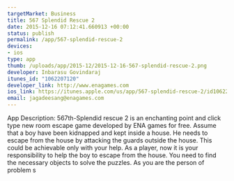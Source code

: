 ```yaml
--- 
targetMarket: Business
title: 567 Splendid Rescue 2
date: 2015-12-16 07:12:41.660913 +00:00
status: publish
permalink: /app/567-splendid-rescue-2
devices: 
- ios
type: app
thumb: /uploads/app/2015-12/2015-12-16-567-splendid-rescue-2.png
developer: Inbarasu Govindaraj
itunes_id: "1062207120"
developer_link: http://www.enagames.com
ios_link: https://itunes.apple.com/us/app/567-splendid-rescue-2/id1062207120?mt=8
email: jagadeesang@enagames.com
---
```


App Description:  567th-Splendid rescue 2 is an enchanting point and click type new room escape game developed by ENA games for free. Assume that a boy have been kidnapped and kept inside a house. He needs to escape from the house by attacking the guards outside the house. This could be achievable only with your help. As a player, now it is your responsibility to help the boy to escape from the house. You need to find the necessary objects to solve the puzzles. As you are the person of problem s
